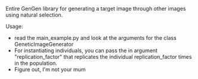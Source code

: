Entire GenGen library for generating a target image through other images using natural selection.

Usage:
- read the main_example.py and look at the arguments for the class GeneticImageGenerator
- For instantiating individuals, you can pass the in argument "replication_factor" that replicates the individual replication_factor times in the population.
- Figure out, I'm not your mum
